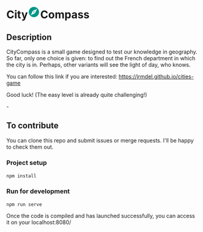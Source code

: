 # City![](./public/compass.svg)Compass

## Description

CityCompass is a small game designed to test our knowledge in geography. So far, only one choice is given: to find out the French department in which the city is in. Perhaps, other variants will see the light of day, who knows.

You can follow this link if you are interested: https://jrmdel.github.io/cities-game

Good luck! (The easy level is already quite challenging!)

\-

## To contribute

You can clone this repo and submit issues or merge requests. I'll be happy to check them out.
### Project setup
```
npm install
```

### Run for development
```
npm run serve
```

Once the code is compiled and has launched successfully, you can access it on your localhost:8080/

